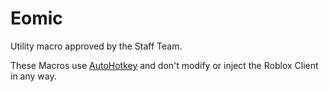 # Eomic
Utility macro approved by the Staff Team.


These Macros use [AutoHotkey](https://www.autohotkey.com/) and don't modify or inject the Roblox Client in any way.
